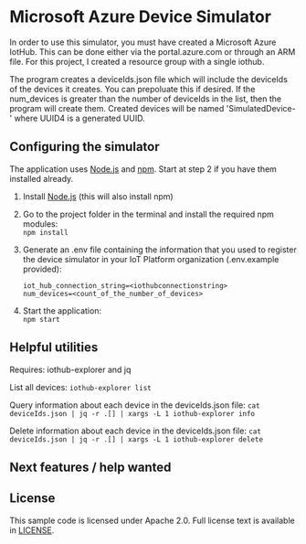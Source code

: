 # Microsoft Azure Device Simulator

In order to use this simulator, you must have created a Microsoft Azure IotHub.  This can be done either via the portal.azure.com or through an ARM file.  For this project,
I created a resource group with a single iothub.

The program creates a deviceIds.json file which will include the deviceIds of the devices it creates.  You can prepoluate this if desired.  If the num_devices is greater than the number of deviceIds in the list, then the program will create them.  Created devices will be named 'SimulatedDevice-<UUID4>' where UUID4 is a generated UUID.


## Configuring the simulator

The application uses [Node.js](http://nodejs.org/) and [npm](https://www.npmjs.com/). Start at step 2 if you have them installed already.

1. Install [Node.js](http://nodejs.org/) (this will also install npm)

2. Go to the project folder in the terminal and install the required npm modules:  
    `npm install`

3. Generate an .env file containing the information that you used to register the device simulator in your IoT Platform organization (.env.example provided):
    ```
    iot_hub_connection_string=<iothubconnectionstring>
    num_devices=<count_of_the_number_of_devices>
    ```

4. Start the application:  
    `npm start`

## Helpful utilities
Requires:  iothub-explorer and jq

List all devices:
   `iothub-explorer list`

Query information about each device in the deviceIds.json file:
   `cat deviceIds.json | jq -r .[] | xargs -L 1 iothub-explorer info`

Delete information about each device in the deviceIds.json file:
   `cat deviceIds.json | jq -r .[] | xargs -L 1 iothub-explorer delete`

## Next features / help wanted

## License

This sample code is licensed under Apache 2.0. Full license text is available in [LICENSE](LICENSE).
